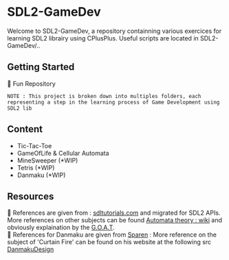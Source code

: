 # SDL2-GameDev

Welcome to SDL2-GameDev, a repository containning various exercices for learning SDL2 librairy using CPlusPlus.
Useful scripts are located in SDL2-GameDev/..

## Getting Started

👾 Fun Repository

```
NOTE : This project is broken down into multiples folders, each representing a step in the learning process of Game Development using SDL2 lib
```

## Content

* Tic-Tac-Toe
* GameOfLife & Cellular Automata
* MineSweeper (*WIP)
* Tetris (*WIP)
* Danmaku (*WIP)

## Resources

💬 References are given from : [sdltutorials.com](http://www.sdltutorials.com/sdl-tutorial-tic-tac-toe) and migrated for SDL2 APIs. More references on other subjects can be found [Automata theory : wiki](https://en.wikipedia.org/wiki/Cellular_automaton) and obviously explaination by the [G.O.A.T](https://www.youtube.com/watch?v=E7CxMHsYzSs&t=499s&ab_channel=javidx9). </br>
💬 References for Danmaku are given from [Sparen](https://github.com/Sparen) : More reference on the subject of 'Curtain Fire' can be found on his website at the following src [DanmakuDesign](https://sparen.github.io/ph3tutorials/danmakudesign.html)
